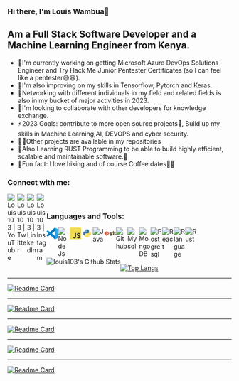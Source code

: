 ### Hi there, I'm Louis Wambua👋 

## Am a Full Stack Software Developer and a Machine Learning Engineer from Kenya.
- 🌱I'm currently working on getting Microsoft Azure DevOps Solutions Engineer and Try Hack Me Junior Pentester Certificates (so I can feel like a pentester😅😆).
- 🌱I'm also improving on my skills in Tensorflow, Pytorch and Keras.
- 🌱Networking with different individuals in my field and related fields is also in my bucket of major activities in 2023.
- 👯I'm looking to collaborate with other developers for knowledge exchange.
- ⚡2023 Goals: contribute to more open source projects🥅, Build up my skills in Machine Learning,AI, DEVOPS and cyber security.
- 👨‍💻Other projects are available in my repositories
- 🧨Also Learning RUST Programming to be able to build highly efficient, scalable and maintainable software.🙌
- 🌱Fun fact: I love hiking and of course Coffee dates🤣🤣

### Connect with me:

[<img align="left" alt="Louis103 | YouTube" width="22px" src="https://cdn.jsdelivr.net/npm/simple-icons@v3/icons/youtube.svg" />][youtube]
[<img align="left" alt="Louis103 | Twitter" width="22px" src="https://cdn.jsdelivr.net/npm/simple-icons@v3/icons/twitter.svg" />][twitter]
[<img align="left" alt="Louis103 | LinkedIn" width="22px" src="https://cdn.jsdelivr.net/npm/simple-icons@v3/icons/linkedin.svg" />][linkedin]
[<img align="left" alt="Louis103 | Instagram" width="22px" src="https://cdn.jsdelivr.net/npm/simple-icons@v3/icons/instagram.svg" />][instagram]

<br />

### Languages and Tools:

<img align="left" alt="Visual Studio Code" width="26px" src="https://raw.githubusercontent.com/github/explore/80688e429a7d4ef2fca1e82350fe8e3517d3494d/topics/visual-studio-code/visual-studio-code.png" />
<img align="left" alt="Node Js" width="26px" src="https://cdn.jsdelivr.net/gh/devicons/devicon/icons/nodejs/nodejs-original.svg" />
<img align="left" alt="Javascript" width="26px" src="https://raw.githubusercontent.com/github/explore/80688e429a7d4ef2fca1e82350fe8e3517d3494d/topics/javascript/javascript.png" />
<img align="left" alt="Python" width="26px" src="https://raw.githubusercontent.com/github/explore/80688e429a7d4ef2fca1e82350fe8e3517d3494d/topics/python/python.png" />
<img align="left" alt="Java" width="26px" src="https://freepngimg.com/thumb/java/3-2-java-free-download-png.png" />
<img align="left" alt="Git Control" width="26px" src="https://raw.githubusercontent.com/github/explore/80688e429a7d4ef2fca1e82350fe8e3517d3494d/topics/git/git.png" />
<img align="left" alt="Github" width="26px" src="https://user-images.githubusercontent.com/3369400/139448065-39a229ba-4b06-434b-bc67-616e2ed80c8f.png" />
<img align="left" alt="Mysql" width="26px" src="https://cdn.jsdelivr.net/gh/devicons/devicon/icons/mysql/mysql-original.svg" />
<img align="left" alt="MongoDB" width="26px" src="https://cdn.jsdelivr.net/gh/devicons/devicon/icons/mongodb/mongodb-original.svg" />
<img align="left" alt="Postgresql" width="26px" src="https://www.postgresql.org/media/img/about/press/elephant.png" />
<img align="left" alt="React" width="26px" src="https://cdn.jsdelivr.net/gh/devicons/devicon/icons/react/react-original.svg" />
<img align="left" alt="R language" width="26px" src="https://commons.wikimedia.org/wiki/File:R_logo.svg" />
<img align="left" alt="Rust" width="26px" src="https://upload.wikimedia.org/wikipedia/commons/d/d5/Rust_programming_language_black_logo.svg" />

<br />
<br />
<img align="left" alt="louis103's Github Stats" src="https://github-readme-stats.vercel.app/api?username=louis103&show_icons=true&hide_border=true&theme=radical"/>

<br />
<br />

[![Top Langs](https://github-readme-stats.vercel.app/api/top-langs/?username=louis103&layout=compact)](https://github.com/anuraghazra/github-readme-stats)

---

[![Readme Card](https://github-readme-stats.vercel.app/api/pin/?username=louis103&repo=Dataframe-viewer)](https://github.com/louis103/Dataframe-viewer)

---
[![Readme Card](https://github-readme-stats.vercel.app/api/pin/?username=louis103&repo=Twitter-Sentiment-Analysis)](https://github.com/louis103/Twitter-Sentiment-Analysis)

---
[![Readme Card](https://github-readme-stats.vercel.app/api/pin/?username=louis103&repo=Fake-URL-Predictor-WebApp-Files)](https://github.com/louis103/Fake-URL-Predictor-WebApp-Files)

---
[![Readme Card](https://github-readme-stats.vercel.app/api/pin/?username=louis103&repo=FAST-API-Tutorial)](https://github.com/louis103/FAST-API-Tutorial)

---
[![Readme Card](https://github-readme-stats.vercel.app/api/pin/?username=louis103&repo=Python-Flask-Shop-API )](https://github.com/louis103/Python-Flask-Shop-API)

[website]: https://fakeurlpredictor.herokuapp.com/
[ytplaylist]: https://www.youtube.com/playlist?list=PLyjVytqeU0gVd7AV3koMN-dXbG-OuF6_2
[youtube]: https://www.youtube.com/channel/UCtRJ9ZehnIURqqARLS9PSiQ
[twitter]: https://twitter.com/luideveloper
[linkedin]: https://www.linkedin.com/in/louis-wambua-5a6b91226/
[instagram]: https://www.instagram.com/wambualouis/
